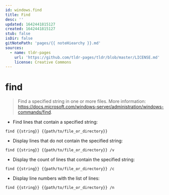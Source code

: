 ```yaml
---
id: windows.find
title: Find
desc: ''
updated: 1642441815127
created: 1642441815127
stub: false
isDir: false
gitNotePath: 'pages/{{ noteHiearchy }}.md'
sources:
  - name: tldr-pages
    url: 'https://github.com/tldr-pages/tldr/blob/master/LICENSE.md'
    license: Creative Commons
---
```

# find

> Find a specified string in one or more files.
> More information: <https://docs.microsoft.com/windows-server/administration/windows-commands/find>.

- Find lines that contain a specified string:

`find {{string}} {{path/to/file_or_directory}}`

- Display lines that do not contain the specified string:

`find {{string}} {{path/to/file_or_directory}} /v`

- Display the count of lines that contain the specified string:

`find {{string}} {{path/to/file_or_directory}} /c`

- Display line numbers with the list of lines:

`find {{string}} {{path/to/file_or_directory}} /n`

